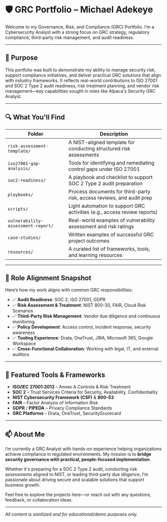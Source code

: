 # 🛡️ GRC Portfolio – Michael Adekeye

Welcome to my Governance, Risk, and Compliance (GRC) Portfolio. I’m a Cybersecurity Analyst with a strong focus on GRC strategy, regulatory compliance, third-party risk management, and audit readiness.

---

## 🎯 Purpose

This portfolio was built to demonstrate my ability to manage security risk, support compliance initiatives, and deliver practical GRC solutions that align with industry frameworks. It reflects real-world contributions to ISO 27001 and SOC 2 Type 2 audit readiness, risk treatment planning, and vendor risk management—key capabilities sought in roles like Alpaca's Security GRC Analyst.

---

## 🔍 What You'll Find

| Folder                         | Description                                                                 |
|--------------------------------|-----------------------------------------------------------------------------|
| `risk-assessment-template/`    | A NIST-aligned template for conducting structured risk assessments         |
| `iso27001-gap-analysis/`       | Tools for identifying and remediating control gaps under ISO 27001         |
| `soc2-readiness/`              | A playbook and checklist to support SOC 2 Type 2 audit preparation         |
| `playbooks/`                   | Process documents for third-party risk, access reviews, and audit prep     |
| `scripts/`                     | Light automation to support GRC activities (e.g., access review reports)   |
| `vulnerability-assessment-report/` | Real-world examples of vulnerability assessment and risk ratings     |
| `case-studies/`                | Written examples of successful GRC project outcomes                        |
| `resources/`                   | A curated list of frameworks, tools, and learning resources                |

---

## 🧩 Role Alignment Snapshot

Here’s how my work aligns with common GRC responsibilities:

- ✅ **Audit Readiness**: SOC 2, ISO 27001, GDPR
- ✅ **Risk Assessment & Treatment**: NIST 800-30, FAIR, Cloud Risk Scenarios
- ✅ **Third-Party Risk Management**: Vendor due diligence and continuous monitoring
- ✅ **Policy Development**: Access control, incident response, security awareness
- ✅ **Tooling Experience**: Drata, OneTrust, JIRA, Microsoft 365, Google Workspace
- ✅ **Cross-Functional Collaboration**: Working with legal, IT, and external auditors

---

## 📌 Featured Tools & Frameworks

- **ISO/IEC 27001:2013** – Annex A Controls & Risk Treatment
- **SOC 2** – Trust Services Criteria for Security, Availability, Confidentiality
- **NIST Cybersecurity Framework (CSF)** & **800-53**
- **FAIR** – Factor Analysis of Information Risk
- **GDPR** / **PIPEDA** – Privacy Compliance Standards
- **GRC Platforms** – Drata, OneTrust, SecurityScorecard

---

## 📫 About Me

I’m currently a GRC Analyst with hands-on experience helping organizations achieve compliance in regulated environments. My mission is to **bridge security governance with practical, people-focused implementation**.

Whether it's preparing for a SOC 2 Type 2 audit, conducting risk assessments aligned to NIST, or leading third-party due diligence, I’m passionate about driving secure and scalable solutions that support business growth.

Feel free to explore the projects here—or reach out with any questions, feedback, or collaboration ideas.

---

*All content is sanitized and for educational/demo purposes only.*
